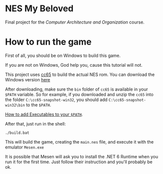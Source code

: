 # NES My Beloved

Final project for the *Computer Architecture and Organization* course.

# How to run the game

First of all, you should be on Windows to build this game.

If you are not on Windows, God help you, cause this tutorial will not.

This project uses [cc65](https://cc65.github.io/) to build the actual NES rom.
You can download the Windows version [here](https://cc65.github.io/getting-started.html)

After downloading, make sure the `bin` folder of `cc65` is available in your `$PATH` variable.
So for example, if you downloaded and unzip the `cc65` into the folder `C:\cc65-snapshot-win32`, you should add `C:\cc65-snapshot-win32\bin` to the `$PATH`.

[How to add Executables to your `$PATH`](https://medium.com/@kevinmarkvi/how-to-add-executables-to-your-path-in-windows-5ffa4ce61a53).

After that, just run in the shell:
```
./build.bat
```
This will build the game, creating the `main.nes` file, and execute it with the emulator `Mesen.exe`

It is possible that Mesen will ask you to install the .NET 6 Runtime when you run it for the first time. Just follow their instruction and you'll probably be ok.
